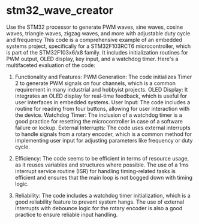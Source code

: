 # stm32_wave_creator
Use the STM32 processor to generate PWM waves, sine waves, cosine waves, triangle waves, zigzag waves, and more with adjustable duty cycle and frequency
This code is a comprehensive example of an embedded systems project, specifically for a STM32F103RCT6 microcontroller, which is part of the STM32F103x6/x8 family. It includes initialization routines for PWM output, OLED display, key input, and a watchdog timer. Here's a multifaceted evaluation of the code:

1. Functionality and Features:
PWM Generation: The code initializes Timer 2 to generate PWM signals on four channels, which is a common requirement in many industrial and hobbyist projects.
OLED Display: It integrates an OLED display for real-time feedback, which is useful for user interfaces in embedded systems.
User Input: The code includes a routine for reading from four buttons, allowing for user interaction with the device.
Watchdog Timer: The inclusion of a watchdog timer is a good practice for resetting the microcontroller in case of a software failure or lockup.
External Interrupts: The code uses external interrupts to handle signals from a rotary encoder, which is a common method for implementing user input for adjusting parameters like frequency or duty cycle.

2. Efficiency:
The code seems to be efficient in terms of resource usage, as it reuses variables and structures where possible.
The use of a 1ms interrupt service routine (ISR) for handling timing-related tasks is efficient and ensures that the main loop is not bogged down with timing logic.

3. Reliability:
The code includes a watchdog timer initialization, which is a good reliability feature to prevent system hangs.
The use of external interrupts with debounce logic for the rotary encoder is also a good practice to ensure reliable input handling.
